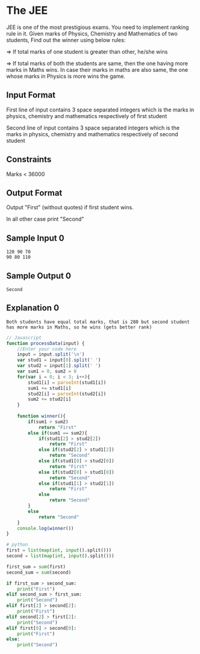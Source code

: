 # **The JEE**

JEE is one of the most prestigious exams. You need to implement ranking rule in it. Given marks of Physics, Chemistry and Mathematics of two students, Find out the winner using below rules:

=> If total marks of one student is greater than other, he/she wins

=> If total marks of both the students are same, then the one having more marks in Maths wins. In case their marks in maths are also same, the one whose marks in Physics is more wins the game.

## Input Format

First line of input contains 3 space separated integers which is the marks in physics, chemistry and mathematics respectively of first student

Second line of input contains 3 space separated integers which is the marks in physics, chemistry and mathematics respectively of second student

## Constraints

Marks < 36000

## Output Format

Output "First" (without quotes) if first student wins.

In all other case print "Second"
## Sample Input 0
```
120 90 70
90 80 110
```
## Sample Output 0
```
Second
```
## Explanation 0
```
Both students have equal total marks, that is 280 but second student has more marks in Maths, so he wins (gets better rank)
```
```javascript
// Javascript
function processData(input) {
    //Enter your code here
    input = input.split('\n')
    var stud1 = input[0].split(' ')
    var stud2 = input[1].split(' ')
    var sum1 = 0, sum2 = 0
    for(var i = 0; i < 3; i++){
        stud1[i] = parseInt(stud1[i])
        sum1 += stud1[i]
        stud2[i] = parseInt(stud2[i])
        sum2 += stud2[i]
    }    
    
    function winner(){
        if(sum1 > sum2)
            return "First"
        else if(sum1 == sum2){
            if(stud1[2] > stud2[2])
                return "First"
            else if(stud2[2] > stud1[2])
                return "Second"
            else if(stud1[0] > stud2[0])
                return "First"
            else if(stud2[0] > stud1[0])
                return "Second"
            else if(stud1[1] > stud2[1])
                return "First"
            else
                return "Second"
        }
        else
            return "Second"   
    }
    console.log(winner())  
}  
```
```python
# python
first = list(map(int, input().split()))
second = list(map(int, input().split()))

first_sum = sum(first)
second_sum = sum(second)

if first_sum > second_sum:
    print("First")
elif second_sum > first_sum:
    print("Second")
elif first[2] > second[2]:
    print("First")
elif second[2] > first[2]:
    print("Second")
elif first[0] > second[0]:
    print("First")
else:
    print("Second")
```